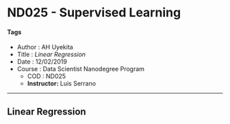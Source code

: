 # ND025 - Supervised Learning

#### Tags
* Author : AH Uyekita
* Title  :  _Linear Regression_
* Date   : 12/02/2019
* Course : Data Scientist Nanodegree Program
    * COD    : ND025
    * **Instructor:** Luis Serrano

***

## Linear Regression
